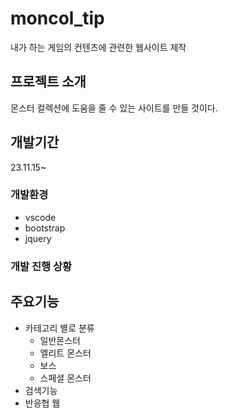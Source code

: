 # moncol_tip
내가 하는 게임의 컨텐츠에 관련한 웹사이트 제작

## 프로젝트 소개
몬스터 컬렉션에 도움을 줄 수 있는 사이트를 만들 것이다.
<br>

## 개발기간
23.11.15~

### 개발환경
  - vscode
  - bootstrap
  - jquery
### 개발 진행 상황

## 주요기능
  - 카테고리 별로 분류
    - 일반몬스터
    - 엘리트 몬스터
    - 보스
    - 스페셜 몬스터
  - 검색기능
  - 반응협 웹

